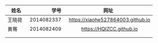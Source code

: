 | 姓名        | 学号  | 网址|
| --------   | -----:  | :----:  |
| 王晓荷    | 2014082337 |   https://xiaohe527864003.github.io  |
| 黄骞    | 2014082409 |   https://HQIZCC.github.io  |
|        |    |     |
|        |       |    |
